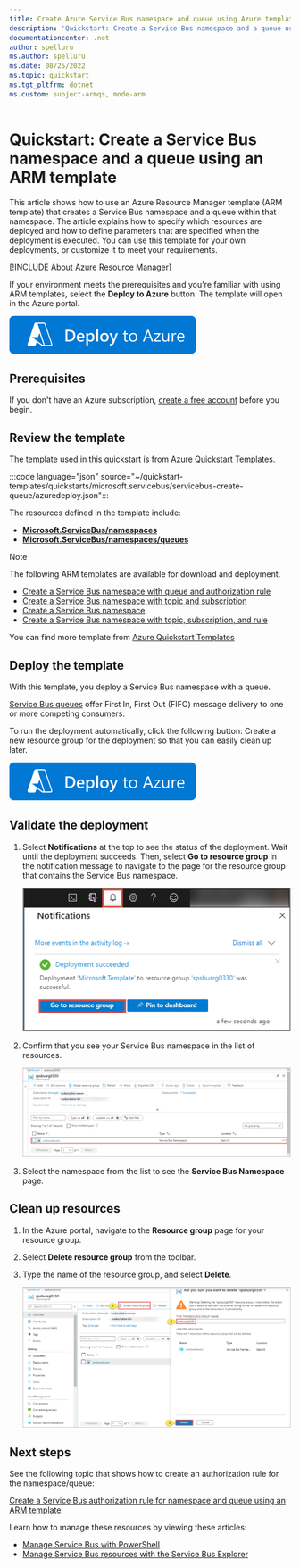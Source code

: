```yaml
---
title: Create Azure Service Bus namespace and queue using Azure template
description: 'Quickstart: Create a Service Bus namespace and a queue using Azure Resource Manager template'
documentationcenter: .net
author: spelluru
ms.author: spelluru
ms.date: 08/25/2022
ms.topic: quickstart
ms.tgt_pltfrm: dotnet
ms.custom: subject-armqs, mode-arm
---
```


# Quickstart: Create a Service Bus namespace and a queue using an ARM template

This article shows how to use an Azure Resource Manager template (ARM template) that creates a Service Bus namespace and a queue within that namespace. The article explains how to specify which resources are deployed and how to define parameters that are specified when the deployment is executed. You can use this template for your own deployments, or customize it to meet your requirements.

[!INCLUDE [About Azure Resource Manager](../../includes/resource-manager-quickstart-introduction.md)]

If your environment meets the prerequisites and you're familiar with using ARM templates, select the **Deploy to Azure** button. The template will open in the Azure portal.

[![Deploy to Azure](../media/template-deployments/deploy-to-azure.svg)](https://portal.azure.com/#create/Microsoft.Template/uri/https%3A%2F%2Fraw.githubusercontent.com%2FAzure%2Fazure-quickstart-templates%2Fmaster%2Fquickstarts%2Fmicrosoft.servicebus%2Fservicebus-create-queue%2Fazuredeploy.json)

## Prerequisites

If you don't have an Azure subscription, [create a free account](https://azure.microsoft.com/free/) before you begin.

## Review the template

The template used in this quickstart is from [Azure Quickstart Templates](https://azure.microsoft.com/resources/templates/servicebus-create-queue/).

:::code language="json" source="~/quickstart-templates/quickstarts/microsoft.servicebus/servicebus-create-queue/azuredeploy.json":::

The resources defined in the template include:

- [**Microsoft.ServiceBus/namespaces**](/azure/templates/microsoft.servicebus/namespaces?pivots=deployment-language-arm-template)
- [**Microsoft.ServiceBus/namespaces/queues**](/azure/templates/microsoft.servicebus/namespaces/queues?pivots=deployment-language-arm-template)

> [!NOTE]
> The following ARM templates are available for download and deployment.
>
> - [Create a Service Bus namespace with queue and authorization rule](service-bus-resource-manager-namespace-auth-rule.md)
> - [Create a Service Bus namespace with topic and subscription](service-bus-resource-manager-namespace-topic.md)
> - [Create a Service Bus namespace](service-bus-resource-manager-namespace.md)
> - [Create a Service Bus namespace with topic, subscription, and rule](service-bus-resource-manager-namespace-topic-with-rule.md)

You can find more template from [Azure Quickstart Templates](https://azure.microsoft.com/resources/templates/?resourceType=Microsoft.Servicebus&pageNumber=1&sort=Popular)

## Deploy the template

With this template, you deploy a Service Bus namespace with a queue.

[Service Bus queues](service-bus-queues-topics-subscriptions.md#queues) offer First In, First Out (FIFO) message delivery to one or more competing consumers.

To run the deployment automatically, click the following button: Create a new resource group for the deployment so that you can easily clean up later.

[![Deploy to Azure](../media/template-deployments/deploy-to-azure.svg)](https://portal.azure.com/#create/Microsoft.Template/uri/https%3A%2F%2Fraw.githubusercontent.com%2FAzure%2Fazure-quickstart-templates%2Fmaster%2Fquickstarts%2Fmicrosoft.servicebus%2Fservicebus-create-queue%2Fazuredeploy.json)

## Validate the deployment

1. Select **Notifications** at the top to see the status of the deployment. Wait until the deployment succeeds. Then, select **Go to resource group** in the notification message to navigate to the page for the resource group that contains the Service Bus namespace.

    ![Notification from deployment](./media/service-bus-resource-manager-namespace-queue/notification.png)
2. Confirm that you see your Service Bus namespace in the list of resources.

    ![Resource group - namespace](./media/service-bus-resource-manager-namespace-queue/resource-group-namespace.png)
3. Select the namespace from the list to see the **Service Bus Namespace** page.

## Clean up resources

1. In the Azure portal, navigate to the **Resource group** page for your resource group.
2. Select **Delete resource group** from the toolbar.
3. Type the name of the resource group, and select **Delete**.

    ![Resource group - delete](./media/service-bus-resource-manager-namespace-queue/resource-group-delete.png)

## Next steps

See the following topic that shows how to create an authorization rule for the namespace/queue:

[Create a Service Bus authorization rule for namespace and queue using an ARM template](service-bus-resource-manager-namespace-auth-rule.md)

Learn how to manage these resources by viewing these articles:

- [Manage Service Bus with PowerShell](service-bus-manage-with-ps.md)
- [Manage Service Bus resources with the Service Bus Explorer](https://github.com/paolosalvatori/ServiceBusExplorer/releases)

[Authoring Azure Resource Manager templates]: ../azure-resource-manager/templates/syntax.md
[Service Bus namespace and queue template]: https://github.com/Azure/azure-quickstart-templates/blob/master/quickstarts/microsoft.servicebus/servicebus-create-queue/azuredeploy.json/
[Azure Quickstart Templates]: https://azure.microsoft.com/resources/templates/?term=service+bus
[Learn more about Service Bus queues]: service-bus-queues-topics-subscriptions.md
[Using Azure PowerShell with Azure Resource Manager]: ../azure-resource-manager/management/manage-resources-powershell.md
[Using the Azure CLI for Mac, Linux, and Windows with Azure Resource Management]: ../azure-resource-manager/management/manage-resources-cli.md
